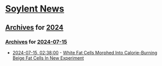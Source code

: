 # [Soylent News](../../../README.md)

## [Archives](../../index.md) for [2024](../index.md)

### [Archives](../../index.md) for [2024-07-15](index.md)

* [2024-07-15, 02:38:00](https://soylentnews.org/article.pl?sid=24/07/13/169210&from=rss) - [White Fat Cells Morphed Into Calorie-Burning Beige Fat Cells In New Experiment](https://soylentnews.org/article.pl?sid=24/07/13/169210&from=rss)
